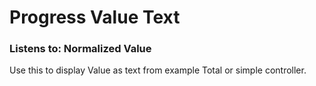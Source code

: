 # Progress Value Text

### Listens to: Normalized Value

Use this to display Value as text from example Total or simple controller.
